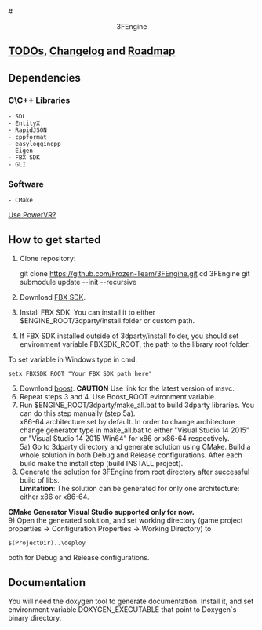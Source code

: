 #<div style="text-align:center">3FEngine</div>
## [TODOs](https://github.com/Frozen-Team/3FEngine/blob/master/TODO.md),  [Changelog](https://github.com/Frozen-Team/3FEngine/blob/master/CHANGELOG.md) and [Roadmap](https://github.com/Frozen-Team/3FEngine/blob/master/ROADMAP.md)
## Dependencies
### C\C++ Libraries
    - SDL
    - EntityX
    - RapidJSON
    - cppformat
    - easyloggingpp
    - Eigen
    - FBX SDK
    - GLI
### Software
    - CMake
[Use PowerVR?](http://community.imgtec.com/developers/powervr/offline-installers/)

## How to get started 
1) Clone repository:

    git clone https://github.com/Frozen-Team/3FEngine.git
    cd 3FEngine
    git submodule update --init --recursive
2) Download [FBX SDK](http://usa.autodesk.com/adsk/servlet/pc/item?id=24746731&siteID=123112).  
3) Install FBX SDK. You can install it to either $ENGINE_ROOT/3dparty/install folder or custom path.  
4) If FBX SDK installed outside of 3dparty/install folder, you should set environment variable FBXSDK_ROOT, the path to the library root folder.  

To set variable in Windows type in cmd:

    setx FBXSDK_ROOT "Your_FBX_SDK_path_here"
5) Download [boost](http://sourceforge.net/projects/boost/files/boost-binaries/1.59.0/). **CAUTION** Use link for the latest version of msvc.
6) Repeat steps 3 and 4. Use Boost_ROOT evironment variable.
7) Run $ENGINE_ROOT/3dparty/make_all.bat to build 3dparty libraries. You can do this step manually (step 5a).  
x86-64 architecture set by default. In order to change architecture change generator type in make_all.bat to either "Visual Studio 14 2015" or "Visual Studio 14 2015 Win64" for x86 or x86-64 respectively.  
5a) Go to 3dparty directory and generate solution using CMake. Build a whole solution in both Debug and Release configurations. After each build make the install step (build INSTALL project).  
8) Generate the solution for 3FEngine from root directory after successful build of libs.  
**Limitation**:
The solution can be generated for only one architecture: either x86 or x86-64.  

**CMake Generator Visual Studio supported only for now.**  
9) Open the generated solution, and set working directory (game project properties -> Configuration Properties -> Working Directory) to 

    $(ProjectDir)..\deploy
both for Debug and Release configurations.

## Documentation
You will need the doxygen tool to generate documentation. Install it, and set environment variable DOXYGEN_EXECUTABLE that point to Doxygen`s binary directory.
